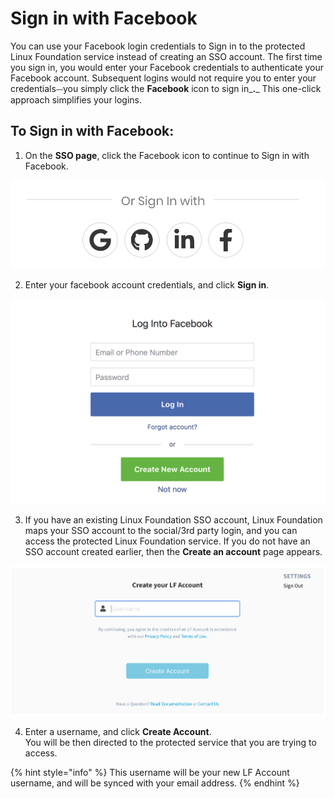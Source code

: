 # Sign in with Facebook

You can use your Facebook login credentials to Sign in to the protected Linux Foundation service instead of creating an SSO account. The first time you sign in, you would enter your Facebook credentials to authenticate your Facebook account. Subsequent logins would not require you to enter your credentials⏤you simply click the **Facebook** icon to sign in_**.**_ This one-click approach simplifies your logins.

## To Sign in with Facebook: <a id="to-log-in-with-facebook"></a>

1. On the **SSO page**, click the Facebook icon to continue to Sign in with Facebook.         

![](../../.gitbook/assets/screen-shot-2020-05-05-at-2.19.18-am.png)

2. Enter your facebook account credentials, and click **Sign in**.    

![Create Account](../../.gitbook/assets/screen-shot-2020-05-04-at-7.23.49-pm.png)

3. If you have an existing Linux Foundation SSO account, Linux Foundation maps your SSO account to the social/3rd party login, and you can access the protected Linux Foundation service. If you do not have an SSO account created earlier, then the **Create an account** page appears.                                                                          

![](../../.gitbook/assets/create-lf-account-if-authenticating-via-other.png)

4. Enter a username, and click **Create Account**.  
You will be then directed to the protected service that you are trying to access.

{% hint style="info" %}
This username will be your new LF Account username, and will be synced with your email address.
{% endhint %}



